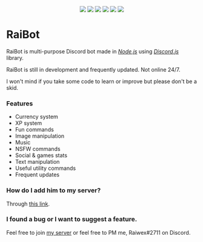 <p align="center">
<img src="https://i.imgur.com/vLqQhse.png">
    <a href="https://github.com/Raiwex/RaiBot/commits/master"><img src="https://img.shields.io/github/last-commit/Raiwex/RaiBot?color=%23E91E63&style=for-the-badge"></a>
    <a href="https://github.com/Raiwex/RaiBot/commits/master"><img src="https://img.shields.io/github/commit-activity/m/Raiwex/RaiBot?color=%23E91E63&style=for-the-badge"></a>
    <a href="https://github.com/Raiwex/RaiBot/issues"><img src="https://img.shields.io/github/issues/Raiwex/RaiBot?color=%23E91E63&style=for-the-badge"></a>
    <a href="https://github.com/Raiwex/RaiBot"><img src="https://img.shields.io/github/repo-size/Raiwex/RaiBot?color=%23E91E63&style=for-the-badge"></a>
    <a href="https://discord.gg/KD457qA"><img src="https://img.shields.io/discord/347876379645313024?color=%23E91E63&style=for-the-badge"></a>
</p>

# RaiBot
RaiBot is multi-purpose Discord bot made in *[Node.js](https://nodejs.org/en/)* using *[Discord.js](https://discord.js.org/#/)* library.

RaiBot is still in development and frequently updated. Not online 24/7.

I won't mind if you take some code to learn or improve but please don't be a skid.

### Features
- Currency system
- XP system
- Fun commands
- Image manipulation
- Music
- NSFW commands
- Social & games stats
- Text manipulation
- Useful utility commands
- Frequent updates

### How do I add him to my server?
Through [this link](https://discord.com/oauth2/authorize?client_id=668244314718994465&scope=bot&permissions=8).

### I found a bug or I want to suggest a feature.
Feel free to join [my server](https://discord.gg/KD457qA) or feel free to PM me, Raiwex#2711 on Discord.